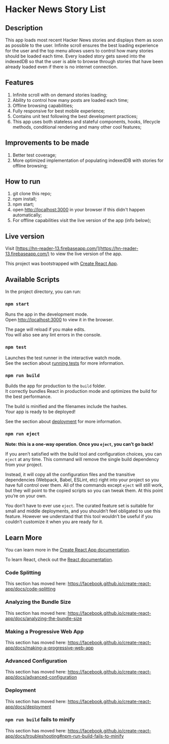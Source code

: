 # Hacker News Story List

## Description
This app loads most recent Hacker News stories and displays them as soon as possible to the user. Infinite scroll ensures the best loading experience for the user and the top menu allows users to control how many stories should be loaded each time. Every loaded story gets saved into the indexedDB so that the user is able to browse through stories that have been already loaded even if there is no internet connection.

## Features
1) Infinite scroll with on demand stories loading;
2) Ability to control how many posts are loaded each time;
3) Offline browsing capabilities;
4) Fully responsive for best mobile experience;
5) Contains unit test following the best development practices;
6) This app uses both stateless and stateful components, hooks, lifecycle methods, conditional rendering and many other cool features;

## Improvements to be made
1) Better test coverage;
2) More optimized implementation of populating indexedDB with stories for offline browsing;

## How to run
1) git clone this repo;
2) npm install;
3) npm start;
4) open [http://localhost:3000](http://localhost:3000) in your browser if this didn't happen automatically;
5) For offline capabilities visit the live version of the app (info below);

## Live version
Visit [https://hn-reader-13.firebaseapp.com/](https://hn-reader-13.firebaseapp.com/) to view the live version of the app.


This project was bootstrapped with [Create React App](https://github.com/facebook/create-react-app).

## Available Scripts

In the project directory, you can run:

### `npm start`

Runs the app in the development mode.<br>
Open [http://localhost:3000](http://localhost:3000) to view it in the browser.

The page will reload if you make edits.<br>
You will also see any lint errors in the console.

### `npm test`

Launches the test runner in the interactive watch mode.<br>
See the section about [running tests](https://facebook.github.io/create-react-app/docs/running-tests) for more information.

### `npm run build`

Builds the app for production to the `build` folder.<br>
It correctly bundles React in production mode and optimizes the build for the best performance.

The build is minified and the filenames include the hashes.<br>
Your app is ready to be deployed!

See the section about [deployment](https://facebook.github.io/create-react-app/docs/deployment) for more information.

### `npm run eject`

**Note: this is a one-way operation. Once you `eject`, you can’t go back!**

If you aren’t satisfied with the build tool and configuration choices, you can `eject` at any time. This command will remove the single build dependency from your project.

Instead, it will copy all the configuration files and the transitive dependencies (Webpack, Babel, ESLint, etc) right into your project so you have full control over them. All of the commands except `eject` will still work, but they will point to the copied scripts so you can tweak them. At this point you’re on your own.

You don’t have to ever use `eject`. The curated feature set is suitable for small and middle deployments, and you shouldn’t feel obligated to use this feature. However we understand that this tool wouldn’t be useful if you couldn’t customize it when you are ready for it.

## Learn More

You can learn more in the [Create React App documentation](https://facebook.github.io/create-react-app/docs/getting-started).

To learn React, check out the [React documentation](https://reactjs.org/).

### Code Splitting

This section has moved here: https://facebook.github.io/create-react-app/docs/code-splitting

### Analyzing the Bundle Size

This section has moved here: https://facebook.github.io/create-react-app/docs/analyzing-the-bundle-size

### Making a Progressive Web App

This section has moved here: https://facebook.github.io/create-react-app/docs/making-a-progressive-web-app

### Advanced Configuration

This section has moved here: https://facebook.github.io/create-react-app/docs/advanced-configuration

### Deployment

This section has moved here: https://facebook.github.io/create-react-app/docs/deployment

### `npm run build` fails to minify

This section has moved here: https://facebook.github.io/create-react-app/docs/troubleshooting#npm-run-build-fails-to-minify
